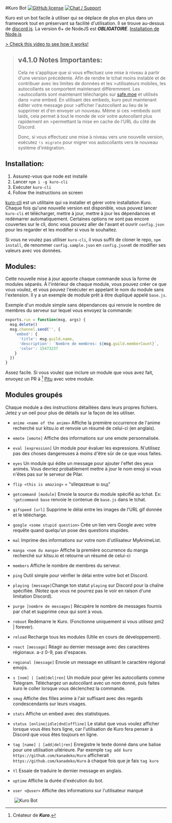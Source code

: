 #Kuro Bot
[![GitHub license](https://img.shields.io/badge/license-MIT-blue.svg?style=flat-square)](https://raw.githubusercontent.com/kanadeko/Kuro/master/LICENSE)
[![Chat / Support](https://img.shields.io/badge/Chat%20%2F%20Support-discord-7289DA.svg?style=flat-square)](https://discord.gg/5g6vgwn)

Kuro est un bot facile à utiliser qui se déplace de plus en plus dans un framework tout en préservant sa facilité d'utilisation. Il se trouve au-dessus de [discord.js](https://github.com/hydrabolt/discord.js/). La version 6+ de NodeJS est ***OBLIGATOIRE***. [Installation de Node.js](https://nodejs.org/en/download/package-manager/)

[> Check this video to see how it works!](https://my.mixtape.moe/pwcrem.webm)

>## v4.1.0 Notes Importantes:
>Cela ne s'applique que si vous effectuez une mise à niveau à partir d'une version précédente.
>Afin de rendre le tchat moins instable et de contribuer avec les limites de données et les >utilisateurs mobiles, les autocollants se comportent maintenant différemment. Les >autocollants sont maintenant téléchargés sur [safe.moe](https://safe.moe) et utilisés dans >une embed. En utilisant des embeds, kuro peut maintenant éditer votre message pour >afficher l'autocollant au lieu de le supprimer et d'en envoyer un nouveau. Même si ces >embeds sont laids, cela permet à tout le monde de voir votre autocollant plus rapidement en >permettant la mise en cache de l'URL du côté de Discord.
>
>Donc, si vous effectuez une mise à niveau vers une nouvelle version, exécutez `!s migrate` pour migrer vos autocollants vers le nouveau système d'intégration.

## Installation:
1. Assurez-vous que node est installé
2. Lancer `npm i -g kuro-cli`
3. Exécuter `kuro-cli`
4. Follow the instructions on screen

[kuro-cli](https://github.com/Pitu/kuro-cli) est un utilitaire qui va installer et gérer votre installation Kuro. Chaque fois qu'une nouvelle version est disponible, vous pouvez lancer `kuro-cli` et télécharger, mettre à jour, mettre à jour les dépendances et redémarrer automatiquement. Certaines options ne sont pas encore couvertes sur le cli, donc vous pouvez aller de l'avant et ouvrir `config.json`  pour les regarder et les modifier si vous le souhaitez. 

Si vous ne voulez pas utiliser `kuro-cli`, il vous suffit de cloner le repo, `npm install`, de renommer `config.sample.json` en `config.json`et de modifier ses valeurs avec vos données.

## Modules:
Cette nouvelle mise à jour apporte chaque commande sous la forme de modules séparés. À l'intérieur de chaque module, vous pouvez créer ce que vous voulez, et vous pouvez l'exécuter en appelant le nom du module sans l'extension. Il y a un exemple de module prêt à être dupliqué appelé `base.js`.

Exemple d'un module simple sans dépendances qui renvoie le nombre de membres du serveur sur lequel vous envoyez la commande:
```javascript
exports.run = function(msg, args) {
  msg.delete()
  msg.channel.send('', {
    'embed': {
      'title': msg.guild.name,
      'description': `Nombre de membres: ${msg.guild.memberCount}`,
      'color': 15473237
    }
  })
}
```

Assez facile.
Si vous voulez que inclure un module que vous avez fait,  envoyez un PR à [^1] [Pitu](https://github.com/Pitu) avec votre module.

[^1]: Créateur de ***Kuro***.

## Modules groupés

Chaque module a des instructions détaillées dans leurs propres fichiers. Jetez y un oeil pour plus de détails sur la façon de les utiliser.

- `anime <name of the anime>` Affiche la première occurrence de l'anime recherché sur kitsu.io et renvoie un résumé de celui-ci (en anglais).

- `emote [emote]` Affiche des informations sur une emote personnalisée.

- `eval [expression]` Un module pour évaluer les expressions. N'utilisez pas des choses dangereuses à moins d'être sûr de ce que vous faites.

- `eyes` Un module qui édite un message pour ajouter l'effet des yeux animés. Vous devriez probablement mettre à jour le nom emoji si vous n'êtes pas sur le serveur de Pilar.

- `flip <this is amazing>` = "sllɐqǝzɐɯɐ sı sıɥʇ" 

- `getcommand [module]` Envoie la source du module spécifié au tchat. Ex: `!getcommand base` renvoie le contenue de `base.js` dans le tchat.

- `gifspeed [url]` Supprime le délai entre les images de l'URL gif donnée et le télécharge.

- `google <some stupid question>` Crée un lien vers Google avec votre requête quand quelqu'un pose des questions stupides.

- `mal` Imprime des informations sur votre nom d'utilisateur MyAnimeList.

- `manga <nom du manga>` Affiche la première occurrence du manga recherché sur kitsu.io et retourne un résumé de celui-ci

- `members` Affiche le nombre de membres du serveur.

- `ping` Outil simple pour vérifier le délai entre votre bot et Discord.

- `playing [message]`Change ton statut `playing` sur Discord pour la chaîne spécifiée. (Notez que vous ne pourrez pas le voir en raison d'une limitation Discord).

- `purge [nombre de messages]` Récupère le nombre de messages fournis par chat et supprime ceux qui sont à vous.

- `reboot` Redémarre le Kuro. (Fonctionne uniquement si vous utilisez pm2 | forever).

- `reload` Recharge tous les modules (Utile en cours de développement).

- `react [message]` Réagir au dernier message avec des caractères régionaux. a-z 0-9, pas d'espaces.

- `regional [message]` Envoie un message en utilisant le caractère régional emojis.

- `s [nom] | [add|del|ren]` Un module pour gérer les autocollants comme Telegram. Téléchargez un autocollant avec un nom donné, puis faites kuro le coller lorsque vous déclenchez la commande.

- `smug` Affiche des filles anime à l'air suffisant avec des regards condescendants sur leurs visages.

- `stats` Affiche un embed avec des statistiques.

- `status [online|idle|dnd|offline]` Le statut que vous voulez afficher lorsque vous êtes hors ligne, car l'utilisation de Kuro fera penser à Discord que vous êtes toujours en ligne.

- `tag [name] | [add|del|ren]` Enregistre le texte donné dans une balise pour une utilisation ultérieure. Par exemple `tag add kuro https://github.com/kanadeko/Kuro` afficherait ` https://github.com/kanadeko/Kuro` à chaque fois que je fais `tag kuro`

- `tl` Essaie de traduire le dernier message en anglais.

- `uptime` Affiche la durée d'exécution du bot.

- `user <@user>` Affiche des informations sur l'utilisateur marqué

  ​
  ![Kuro Bot](http://i.imgur.com/ohS1PwH.png)
